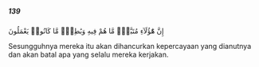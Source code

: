 ##### 139

<span class="ayah">إِنَّ هَٰٓؤُلَآءِ مُتَبَّرٌۭ مَّا هُمْ فِيهِ وَبَٰطِلٌۭ مَّا كَانُوا۟ يَعْمَلُونَ</span>

<span class="ayah_translation">Sesungguhnya mereka itu akan dihancurkan kepercayaan yang dianutnya dan akan batal apa yang seIalu mereka kerjakan.</span>
